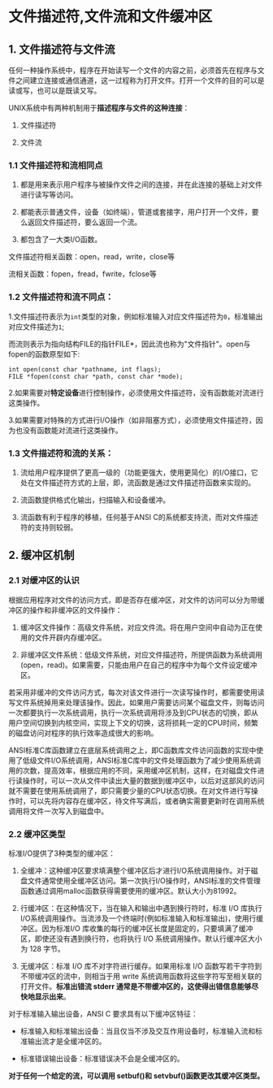 # 文件描述符,文件流和文件缓冲区

## 1. 文件描述符与文件流

任何一种操作系统中，程序在开始读写一个文件的内容之前，必须首先在程序与文件之间建立连接或通信通道，这一过程称为打开文件。打开一个文件的目的可以是读或写，也可以是既读又写。

UNIX系统中有两种机制用于**描述程序与文件的这种连接**：

1. 文件描述符

2. 文件流

### 1.1 文件描述符和流相同点

1. 都是用来表示用户程序与被操作文件之间的连接，并在此连接的基础上对文件进行读写等访问。

2. 都能表示普通文件，设备（如终端），管道或套接字，用户打开一个文件，要么返回文件描述符，要么返回一个流。

3. 都包含了一大类I/O函数。

文件描述符相关函数：open，read，write，close等

流相关函数：fopen，fread，fwrite，fclose等


### 1.2 文件描述符和流不同点：

1.文件描述符表示为`int`类型的对象，例如标准输入对应文件描述符为`0`，标准输出对应文件描述为`1`;

而流则表示为指向结构FILE的指针FILE*，因此流也称为"文件指针"。open与fopen的函数原型如下:

```
int open(const char *pathname, int flags);
FILE *fopen(const char *path, const char *mode);
```

2.如果需要对**特定设备**进行控制操作，必须使用文件描述符，没有函数能对流进行这类操作。

3.如果需要对特殊的方式进行I/O操作（如非阻塞方式），必须使用文件描述符，因为也没有函数能对流进行这类操作。

### 1.3 文件描述符和流的关系：

1. 流给用户程序提供了更高一级的（功能更强大，使用更简化）的I/O接口，它处在文件描述符方式的上层，即，流函数是通过文件描述符函数来实现的。

2. 流函数提供格式化输出，扫描输入和设备缓冲。

3. 流函数有利于程序的移植，任何基于ANSI C的系统都支持流，而对文件描述符的支持则较弱。

## 2. 缓冲区机制

### 2.1 对缓冲区的认识

根据应用程序对文件的访问方式，即是否存在缓冲区，对文件的访问可以分为带缓冲区的操作和非缓冲区的文件操作：

1. 缓冲区文件操作：高级文件系统，对应文件流。将在用户空间中自动为正在使用的文件开辟内存缓冲区。

2. 非缓冲区文件系统：低级文件系统，对应文件描述符，所提供函数为系统调用(open，read)。如果需要，只能由用户在自己的程序中为每个文件设定缓冲区。

若采用非缓冲的文件访问方式，每次对该文件进行一次读写操作时，都需要使用读写文件系统掉用来处理该操作。因此，如果用户需要访问某个磁盘文件，则每访问一次都要执行一次系统调用，执行一次系统调用将涉及到CPU状态的切换，即从用户空间切换到内核空间，实现上下文的切换，这将损耗一定的CPU时间，频繁的磁盘访问对程序的执行效率造成很大的影响。

ANSI标准C库函数建立在底层系统调用之上，即C函数库文件访问函数的实现中使用了低级文件I/O系统调用，ANSI标准C库中的文件处理函数为了减少使用系统调用的次数，提高效率，根据应用的不同，采用缓冲区机制，这样，在对磁盘文件进行读操作时，可以一次从文件中读出大量的数据到缓冲区中，以后对这部风的访问就不需要在使用系统调用了，即只需要少量的CPU状态切换。在对文件进行写操作时，可以先将内容存在缓冲区，待文件写满后，或者确实需要更新时在调用系统调用将文件一次写入到磁盘中。

### 2.2 缓冲区类型

标准I/O提供了3种类型的缓冲区：

1. 全缓冲：这种缓冲区要求填满整个缓冲区后才进行I/O系统调用操作。对于磁盘文件通常使用全缓冲区访问。第一次执行I/O操作时，ANSI标准的文件管理函数通过调用malloc函数获得需要使用的缓冲区。默认大小为81992。

2. 行缓冲区：在这种情况下，当在输入和输出中遇到换行符时，标准 I/O 库执行 I/O系统调用操作。当流涉及一个终端时(例如标准输入和标准输出)，使用行缓冲区。因为标准I/O 库收集的每行的缓冲区长度是固定的，只要填满了缓冲区，即使还没有遇到换行符，也将执行 I/O 系统调用操作。默认行缓冲区大小为 128 字节。

3. 无缓冲区：标准 I/O 库不对字符进行缓存。如果用标准 I/O 函数写若干字符到不带缓冲区的流中，则相当于用 write 系统调用函数将这些字符写至相关联的打开文件。**标准出错流 stderr 通常是不带缓冲区的，这使得出错信息能够尽快地显示出来**。


对于标准输入输出设备，ANSI C 要求具有以下缓冲区特征：

- 标准输入和标准输出设备：当且仅当不涉及交互作用设备时，标准输入流和标准输出流才是全缓冲区的。

- 标准错误输出设备：标准错误决不会是全缓冲区的。

**对于任何一个给定的流，可以调用 setbuf()和 setvbuf()函数更改其缓冲区类型。**